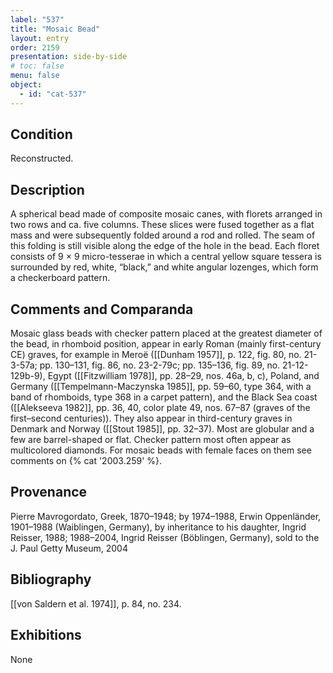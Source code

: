 ```yaml
---
label: "537"
title: "Mosaic Bead"
layout: entry
order: 2159
presentation: side-by-side
# toc: false
menu: false
object:
  - id: "cat-537"
---
```


## Condition

Reconstructed.

## Description

A spherical bead made of composite mosaic canes, with florets arranged in two rows and ca. five columns. These slices were fused together as a flat mass and were subsequently folded around a rod and rolled. The seam of this folding is still visible along the edge of the hole in the bead. Each floret consists of 9 × 9 micro-tesserae in which a central yellow square tessera is surrounded by red, white, “black,” and white angular lozenges, which form a checkerboard pattern.

## Comments and Comparanda

Mosaic glass beads with checker pattern placed at the greatest diameter of the bead, in rhomboid position, appear in early Roman (mainly first-century CE) graves, for example in Meroë ([[Dunham 1957]], p. 122, fig. 80, no. 21-3-57a; pp. 130–131, fig. 86, no. 23-2-79c; pp. 135–136, fig. 89, no. 21-12-129b-9), Egypt ([[Fitzwilliam 1978]], pp. 28–29, nos. 46a, b, c), Poland, and Germany ([[Tempelmann-Maczynska 1985]], pp. 59–60, type 364, with a band of rhomboids, type 368 in a carpet pattern), and the Black Sea coast ([[Alekseeva 1982]], pp. 36, 40, color plate 49, nos. 67–87 (graves of the first–second centuries)). They also appear in third-century graves in Denmark and Norway ([[Stout 1985]], pp. 32–37). Most are globular and a few are barrel-shaped or flat. Checker pattern most often appear as multicolored diamonds. For mosaic beads with female faces on them see comments on {% cat '2003.259' %}.

## Provenance

Pierre Mavrogordato, Greek, 1870–1948; by 1974–1988, Erwin Oppenländer, 1901–1988 (Waiblingen, Germany), by inheritance to his daughter, Ingrid Reisser, 1988; 1988–2004, Ingrid Reisser (Böblingen, Germany), sold to the J. Paul Getty Museum, 2004

## Bibliography

[[von Saldern et al. 1974]], p. 84, no. 234.

## Exhibitions

None